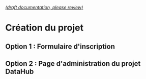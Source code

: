 [_metadata_: remarks]:- "Automatically translated with DeepL. From: /Onboarding.md"

[_(draft documentation, please review)_](/Onboarding.md)

# Création du projet

## Option 1 : Formulaire d'inscription

## Option 2 : Page d'administration du projet DataHub

